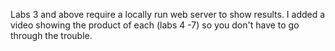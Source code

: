 Labs 3 and above require a locally run web server to show results.
I added a video showing the product of each (labs 4 -7) so you don't have to go through the trouble.
